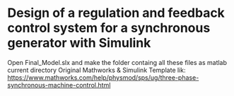 # Design of a regulation and feedback control system for a synchronous generator with Simulink

Open Final_Model.slx and make the folder containg all these files as matlab current directory
Original Mathworks & Simulink Template lik: https://www.mathworks.com/help/physmod/sps/ug/three-phase-synchronous-machine-control.html
